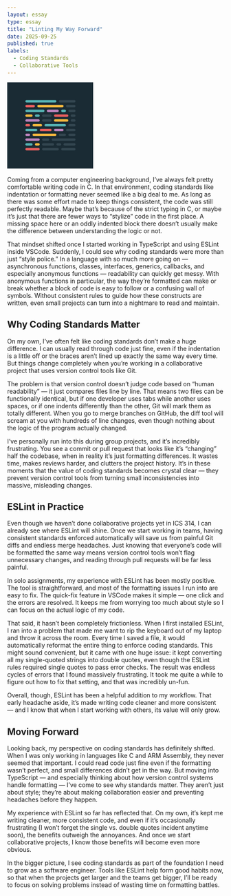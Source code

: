 ```yaml
---
layout: essay
type: essay
title: "Linting My Way Forward"
date: 2025-09-25
published: true
labels:
  - Coding Standards
  - Collaborative Tools
---
```


<img width="200px" class="rounded float-start pe-4" src="../img/codingstandards/eslint.png">

Coming from a computer engineering background, I’ve always felt pretty comfortable writing code in C. In that environment, coding standards like indentation or formatting never seemed like a big deal to me. As long as there was some effort made to keep things consistent, the code was still perfectly readable. Maybe that’s because of the strict typing in C, or maybe it’s just that there are fewer ways to “stylize” code in the first place. A missing space here or an oddly indented block there doesn’t usually make the difference between understanding the logic or not.

That mindset shifted once I started working in TypeScript and using ESLint inside VSCode. Suddenly, I could see why coding standards were more than just “style police.” In a language with so much more going on — asynchronous functions, classes, interfaces, generics, callbacks, and especially anonymous functions — readability can quickly get messy. With anonymous functions in particular, the way they’re formatted can make or break whether a block of code is easy to follow or a confusing wall of symbols. Without consistent rules to guide how these constructs are written, even small projects can turn into a nightmare to read and maintain.

## Why Coding Standards Matter

On my own, I’ve often felt like coding standards don’t make a huge difference. I can usually read through code just fine, even if the indentation is a little off or the braces aren’t lined up exactly the same way every time. But things change completely when you’re working in a collaborative project that uses version control tools like Git.

The problem is that version control doesn’t judge code based on “human readability” — it just compares files line by line. That means two files can be functionally identical, but if one developer uses tabs while another uses spaces, or if one indents differently than the other, Git will mark them as totally different. When you go to merge branches on GitHub, the diff tool will scream at you with hundreds of line changes, even though nothing about the logic of the program actually changed.

I’ve personally run into this during group projects, and it’s incredibly frustrating. You see a commit or pull request that looks like it’s “changing” half the codebase, when in reality it’s just formatting differences. It wastes time, makes reviews harder, and clutters the project history. It’s in these moments that the value of coding standards becomes crystal clear — they prevent version control tools from turning small inconsistencies into massive, misleading changes.

## ESLint in Practice

Even though we haven’t done collaborative projects yet in ICS 314, I can already see where ESLint will shine. Once we start working in teams, having consistent standards enforced automatically will save us from painful Git diffs and endless merge headaches. Just knowing that everyone’s code will be formatted the same way means version control tools won’t flag unnecessary changes, and reading through pull requests will be far less painful.

In solo assignments, my experience with ESLint has been mostly positive. The tool is straightforward, and most of the formatting issues I run into are easy to fix. The quick-fix feature in VSCode makes it simple — one click and the errors are resolved. It keeps me from worrying too much about style so I can focus on the actual logic of my code.

That said, it hasn’t been completely frictionless. When I first installed ESLint, I ran into a problem that made me want to rip the keyboard out of my laptop and throw it across the room. Every time I saved a file, it would automatically reformat the entire thing to enforce coding standards. This might sound convenient, but it came with one huge issue: it kept converting all my single-quoted strings into double quotes, even though the ESLint rules required single quotes to pass error checks. The result was endless cycles of errors that I found massively frustrating. It took me quite a while to figure out how to fix that setting, and that was incredibly un-fun.

Overall, though, ESLint has been a helpful addition to my workflow. That early headache aside, it’s made writing code cleaner and more consistent — and I know that when I start working with others, its value will only grow.

## Moving Forward

Looking back, my perspective on coding standards has definitely shifted. When I was only working in languages like C and ARM Assembly, they never seemed that important. I could read code just fine even if the formatting wasn’t perfect, and small differences didn’t get in the way. But moving into TypeScript — and especially thinking about how version control systems handle formatting — I’ve come to see why standards matter. They aren’t just about style; they’re about making collaboration easier and preventing headaches before they happen.

My experience with ESLint so far has reflected that. On my own, it’s kept me writing cleaner, more consistent code, and even if it’s occasionally frustrating (I won’t forget the single vs. double quotes incident anytime soon), the benefits outweigh the annoyances. And once we start collaborative projects, I know those benefits will become even more obvious.

In the bigger picture, I see coding standards as part of the foundation I need to grow as a software engineer. Tools like ESLint help form good habits now, so that when the projects get larger and the teams get bigger, I’ll be ready to focus on solving problems instead of wasting time on formatting battles.

